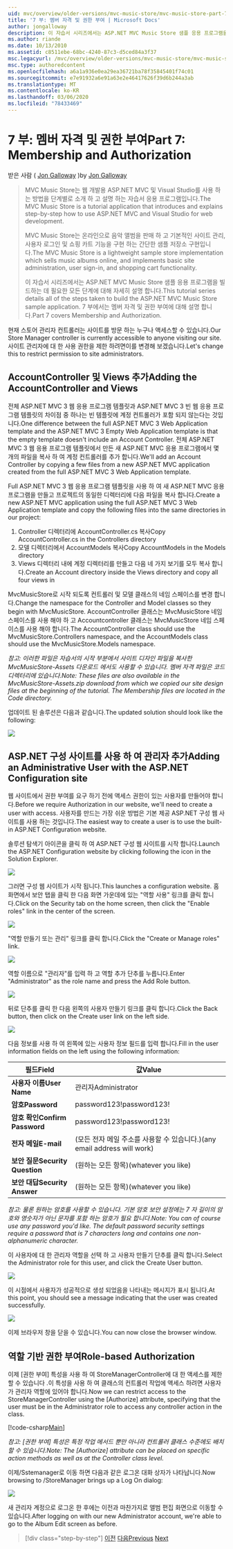 ```yaml
---
uid: mvc/overview/older-versions/mvc-music-store/mvc-music-store-part-7
title: '7 부: 멤버 자격 및 권한 부여 | Microsoft Docs'
author: jongalloway
description: 이 자습서 시리즈에서는 ASP.NET MVC Music Store 샘플 응용 프로그램을 빌드하는 데 필요한 모든 단계에 대해 자세히 설명 합니다. 7 부에서는 멤버 자격 및 권한 부여에 대해 설명 합니다.
ms.author: riande
ms.date: 10/13/2010
ms.assetid: c8511ebe-68bc-4240-87c3-d5ced84a3f37
msc.legacyurl: /mvc/overview/older-versions/mvc-music-store/mvc-music-store-part-7
msc.type: authoredcontent
ms.openlocfilehash: a6a1a936e0ea29ea36721ba78f35845401f74c01
ms.sourcegitcommit: e7e91932a6e91a63e2e46417626f39d6b244a3ab
ms.translationtype: MT
ms.contentlocale: ko-KR
ms.lasthandoff: 03/06/2020
ms.locfileid: "78433469"
---
```

# <a name="part-7-membership-and-authorization"></a><span data-ttu-id="012d8-104">7 부: 멤버 자격 및 권한 부여</span><span class="sxs-lookup"><span data-stu-id="012d8-104">Part 7: Membership and Authorization</span></span>

<span data-ttu-id="012d8-105">받은 사람 ( [Jon Galloway](https://github.com/jongalloway) )</span><span class="sxs-lookup"><span data-stu-id="012d8-105">by [Jon Galloway](https://github.com/jongalloway)</span></span>

> <span data-ttu-id="012d8-106">MVC Music Store는 웹 개발용 ASP.NET MVC 및 Visual Studio를 사용 하는 방법을 단계별로 소개 하 고 설명 하는 자습서 응용 프로그램입니다.</span><span class="sxs-lookup"><span data-stu-id="012d8-106">The MVC Music Store is a tutorial application that introduces and explains step-by-step how to use ASP.NET MVC and Visual Studio for web development.</span></span>  
>   
> <span data-ttu-id="012d8-107">MVC Music Store는 온라인으로 음악 앨범을 판매 하 고 기본적인 사이트 관리, 사용자 로그인 및 쇼핑 카트 기능을 구현 하는 간단한 샘플 저장소 구현입니다.</span><span class="sxs-lookup"><span data-stu-id="012d8-107">The MVC Music Store is a lightweight sample store implementation which sells music albums online, and implements basic site administration, user sign-in, and shopping cart functionality.</span></span>  
>   
> <span data-ttu-id="012d8-108">이 자습서 시리즈에서는 ASP.NET MVC Music Store 샘플 응용 프로그램을 빌드하는 데 필요한 모든 단계에 대해 자세히 설명 합니다.</span><span class="sxs-lookup"><span data-stu-id="012d8-108">This tutorial series details all of the steps taken to build the ASP.NET MVC Music Store sample application.</span></span> <span data-ttu-id="012d8-109">7 부에서는 멤버 자격 및 권한 부여에 대해 설명 합니다.</span><span class="sxs-lookup"><span data-stu-id="012d8-109">Part 7 covers Membership and Authorization.</span></span>

<span data-ttu-id="012d8-110">현재 스토어 관리자 컨트롤러는 사이트를 방문 하는 누구나 액세스할 수 있습니다.</span><span class="sxs-lookup"><span data-stu-id="012d8-110">Our Store Manager controller is currently accessible to anyone visiting our site.</span></span> <span data-ttu-id="012d8-111">사이트 관리자에 대 한 사용 권한을 제한 하려면이를 변경해 보겠습니다.</span><span class="sxs-lookup"><span data-stu-id="012d8-111">Let's change this to restrict permission to site administrators.</span></span>

## <a name="adding-the-accountcontroller-and-views"></a><span data-ttu-id="012d8-112">AccountController 및 Views 추가</span><span class="sxs-lookup"><span data-stu-id="012d8-112">Adding the AccountController and Views</span></span>

<span data-ttu-id="012d8-113">전체 ASP.NET MVC 3 웹 응용 프로그램 템플릿과 ASP.NET MVC 3 빈 웹 응용 프로그램 템플릿의 차이점 중 하나는 빈 템플릿에 계정 컨트롤러가 포함 되지 않는다는 것입니다.</span><span class="sxs-lookup"><span data-stu-id="012d8-113">One difference between the full ASP.NET MVC 3 Web Application template and the ASP.NET MVC 3 Empty Web Application template is that the empty template doesn't include an Account Controller.</span></span> <span data-ttu-id="012d8-114">전체 ASP.NET MVC 3 웹 응용 프로그램 템플릿에서 만든 새 ASP.NET MVC 응용 프로그램에서 몇 개의 파일을 복사 하 여 계정 컨트롤러를 추가 합니다.</span><span class="sxs-lookup"><span data-stu-id="012d8-114">We'll add an Account Controller by copying a few files from a new ASP.NET MVC application created from the full ASP.NET MVC 3 Web Application template.</span></span>

<span data-ttu-id="012d8-115">Full ASP.NET MVC 3 웹 응용 프로그램 템플릿을 사용 하 여 새 ASP.NET MVC 응용 프로그램을 만들고 프로젝트의 동일한 디렉터리에 다음 파일을 복사 합니다.</span><span class="sxs-lookup"><span data-stu-id="012d8-115">Create a new ASP.NET MVC application using the full ASP.NET MVC 3 Web Application template and copy the following files into the same directories in our project:</span></span>

1. <span data-ttu-id="012d8-116">Controller 디렉터리에 AccountController.cs 복사</span><span class="sxs-lookup"><span data-stu-id="012d8-116">Copy AccountController.cs in the Controllers directory</span></span>
2. <span data-ttu-id="012d8-117">모델 디렉터리에서 AccountModels 복사</span><span class="sxs-lookup"><span data-stu-id="012d8-117">Copy AccountModels in the Models directory</span></span>
3. <span data-ttu-id="012d8-118">Views 디렉터리 내에 계정 디렉터리를 만들고 다음 네 가지 보기를 모두 복사 합니다.</span><span class="sxs-lookup"><span data-stu-id="012d8-118">Create an Account directory inside the Views directory and copy all four views in</span></span>

<span data-ttu-id="012d8-119">MvcMusicStore로 시작 되도록 컨트롤러 및 모델 클래스의 네임 스페이스를 변경 합니다.</span><span class="sxs-lookup"><span data-stu-id="012d8-119">Change the namespace for the Controller and Model classes so they begin with MvcMusicStore.</span></span> <span data-ttu-id="012d8-120">AccountController 클래스는 MvcMusicStore 네임 스페이스를 사용 해야 하 고 Accountcontroller 클래스는 MvcMusicStore 네임 스페이스를 사용 해야 합니다.</span><span class="sxs-lookup"><span data-stu-id="012d8-120">The AccountController class should use the MvcMusicStore.Controllers namespace, and the AccountModels class should use the MvcMusicStore.Models namespace.</span></span>

<span data-ttu-id="012d8-121">*참고: 이러한 파일은 자습서의 시작 부분에서 사이트 디자인 파일을 복사한 MvcMusicStore-Assets 다운로드 에서도 사용할 수 있습니다. 멤버 자격 파일은 코드 디렉터리에 있습니다.*</span><span class="sxs-lookup"><span data-stu-id="012d8-121">*Note: These files are also available in the MvcMusicStore-Assets.zip download from which we copied our site design files at the beginning of the tutorial. The Membership files are located in the Code directory.*</span></span>

<span data-ttu-id="012d8-122">업데이트 된 솔루션은 다음과 같습니다.</span><span class="sxs-lookup"><span data-stu-id="012d8-122">The updated solution should look like the following:</span></span>

![](mvc-music-store-part-7/_static/image1.png)

## <a name="adding-an-administrative-user-with-the-aspnet-configuration-site"></a><span data-ttu-id="012d8-123">ASP.NET 구성 사이트를 사용 하 여 관리자 추가</span><span class="sxs-lookup"><span data-stu-id="012d8-123">Adding an Administrative User with the ASP.NET Configuration site</span></span>

<span data-ttu-id="012d8-124">웹 사이트에서 권한 부여를 요구 하기 전에 액세스 권한이 있는 사용자를 만들어야 합니다.</span><span class="sxs-lookup"><span data-stu-id="012d8-124">Before we require Authorization in our website, we'll need to create a user with access.</span></span> <span data-ttu-id="012d8-125">사용자를 만드는 가장 쉬운 방법은 기본 제공 ASP.NET 구성 웹 사이트를 사용 하는 것입니다.</span><span class="sxs-lookup"><span data-stu-id="012d8-125">The easiest way to create a user is to use the built-in ASP.NET Configuration website.</span></span>

<span data-ttu-id="012d8-126">솔루션 탐색기 아이콘을 클릭 하 여 ASP.NET 구성 웹 사이트를 시작 합니다.</span><span class="sxs-lookup"><span data-stu-id="012d8-126">Launch the ASP.NET Configuration website by clicking following the icon in the Solution Explorer.</span></span>

![](mvc-music-store-part-7/_static/image2.png)

<span data-ttu-id="012d8-127">그러면 구성 웹 사이트가 시작 됩니다.</span><span class="sxs-lookup"><span data-stu-id="012d8-127">This launches a configuration website.</span></span> <span data-ttu-id="012d8-128">홈 화면에서 보안 탭을 클릭 한 다음 화면 가운데에 있는 "역할 사용" 링크를 클릭 합니다.</span><span class="sxs-lookup"><span data-stu-id="012d8-128">Click on the Security tab on the home screen, then click the "Enable roles" link in the center of the screen.</span></span>

![](mvc-music-store-part-7/_static/image3.png)

<span data-ttu-id="012d8-129">"역할 만들기 또는 관리" 링크를 클릭 합니다.</span><span class="sxs-lookup"><span data-stu-id="012d8-129">Click the "Create or Manage roles" link.</span></span>

![](mvc-music-store-part-7/_static/image4.png)

<span data-ttu-id="012d8-130">역할 이름으로 "관리자"를 입력 하 고 역할 추가 단추를 누릅니다.</span><span class="sxs-lookup"><span data-stu-id="012d8-130">Enter "Administrator" as the role name and press the Add Role button.</span></span>

![](mvc-music-store-part-7/_static/image5.png)

<span data-ttu-id="012d8-131">뒤로 단추를 클릭 한 다음 왼쪽의 사용자 만들기 링크를 클릭 합니다.</span><span class="sxs-lookup"><span data-stu-id="012d8-131">Click the Back button, then click on the Create user link on the left side.</span></span>

![](mvc-music-store-part-7/_static/image6.png)

<span data-ttu-id="012d8-132">다음 정보를 사용 하 여 왼쪽에 있는 사용자 정보 필드를 입력 합니다.</span><span class="sxs-lookup"><span data-stu-id="012d8-132">Fill in the user information fields on the left using the following information:</span></span>

| <span data-ttu-id="012d8-133">**필드**</span><span class="sxs-lookup"><span data-stu-id="012d8-133">**Field**</span></span> | <span data-ttu-id="012d8-134">**값**</span><span class="sxs-lookup"><span data-stu-id="012d8-134">**Value**</span></span> |
| --- | --- |
| <span data-ttu-id="012d8-135">**사용자 이름**</span><span class="sxs-lookup"><span data-stu-id="012d8-135">**User Name**</span></span> | <span data-ttu-id="012d8-136">관리자</span><span class="sxs-lookup"><span data-stu-id="012d8-136">Administrator</span></span> |
| <span data-ttu-id="012d8-137">**암호**</span><span class="sxs-lookup"><span data-stu-id="012d8-137">**Password**</span></span> | <span data-ttu-id="012d8-138">password123!</span><span class="sxs-lookup"><span data-stu-id="012d8-138">password123!</span></span> |
| <span data-ttu-id="012d8-139">**암호 확인**</span><span class="sxs-lookup"><span data-stu-id="012d8-139">**Confirm Password**</span></span> | <span data-ttu-id="012d8-140">password123!</span><span class="sxs-lookup"><span data-stu-id="012d8-140">password123!</span></span> |
| <span data-ttu-id="012d8-141">**전자 메일**</span><span class="sxs-lookup"><span data-stu-id="012d8-141">**E-mail**</span></span> | <span data-ttu-id="012d8-142">(모든 전자 메일 주소를 사용할 수 있습니다.)</span><span class="sxs-lookup"><span data-stu-id="012d8-142">(any email address will work)</span></span> |
| <span data-ttu-id="012d8-143">**보안 질문**</span><span class="sxs-lookup"><span data-stu-id="012d8-143">**Security Question**</span></span> | <span data-ttu-id="012d8-144">(원하는 모든 항목)</span><span class="sxs-lookup"><span data-stu-id="012d8-144">(whatever you like)</span></span> |
| <span data-ttu-id="012d8-145">**보안 대답**</span><span class="sxs-lookup"><span data-stu-id="012d8-145">**Security Answer**</span></span> | <span data-ttu-id="012d8-146">(원하는 모든 항목)</span><span class="sxs-lookup"><span data-stu-id="012d8-146">(whatever you like)</span></span> |

<span data-ttu-id="012d8-147">*참고: 물론 원하는 암호를 사용할 수 있습니다. 기본 암호 보안 설정에는 7 자 길이의 암호와 영숫자가 아닌 문자를 포함 하는 암호가 필요 합니다.*</span><span class="sxs-lookup"><span data-stu-id="012d8-147">*Note: You can of course use any password you'd like. The default password security settings require a password that is 7 characters long and contains one non-alphanumeric character.*</span></span>

<span data-ttu-id="012d8-148">이 사용자에 대 한 관리자 역할을 선택 하 고 사용자 만들기 단추를 클릭 합니다.</span><span class="sxs-lookup"><span data-stu-id="012d8-148">Select the Administrator role for this user, and click the Create User button.</span></span>

![](mvc-music-store-part-7/_static/image7.png)

<span data-ttu-id="012d8-149">이 시점에서 사용자가 성공적으로 생성 되었음을 나타내는 메시지가 표시 됩니다.</span><span class="sxs-lookup"><span data-stu-id="012d8-149">At this point, you should see a message indicating that the user was created successfully.</span></span>

![](mvc-music-store-part-7/_static/image8.png)

<span data-ttu-id="012d8-150">이제 브라우저 창을 닫을 수 있습니다.</span><span class="sxs-lookup"><span data-stu-id="012d8-150">You can now close the browser window.</span></span>

## <a name="role-based-authorization"></a><span data-ttu-id="012d8-151">역할 기반 권한 부여</span><span class="sxs-lookup"><span data-stu-id="012d8-151">Role-based Authorization</span></span>

<span data-ttu-id="012d8-152">이제 [권한 부여] 특성을 사용 하 여 StoreManagerController에 대 한 액세스를 제한할 수 있습니다 .이 특성을 사용 하 여 클래스의 컨트롤러 작업에 액세스 하려면 사용자가 관리자 역할에 있어야 합니다.</span><span class="sxs-lookup"><span data-stu-id="012d8-152">Now we can restrict access to the StoreManagerController using the [Authorize] attribute, specifying that the user must be in the Administrator role to access any controller action in the class.</span></span>

[!code-csharp[Main](mvc-music-store-part-7/samples/sample1.cs)]

<span data-ttu-id="012d8-153">*참고: [권한 부여] 특성은 특정 작업 메서드 뿐만 아니라 컨트롤러 클래스 수준에도 배치할 수 있습니다.*</span><span class="sxs-lookup"><span data-stu-id="012d8-153">*Note: The [Authorize] attribute can be placed on specific action methods as well as at the Controller class level.*</span></span>

<span data-ttu-id="012d8-154">이제/Sstemanager로 이동 하면 다음과 같은 로그온 대화 상자가 나타납니다.</span><span class="sxs-lookup"><span data-stu-id="012d8-154">Now browsing to /StoreManager brings up a Log On dialog:</span></span>

![](mvc-music-store-part-7/_static/image9.png)

<span data-ttu-id="012d8-155">새 관리자 계정으로 로그온 한 후에는 이전과 마찬가지로 앨범 편집 화면으로 이동할 수 있습니다.</span><span class="sxs-lookup"><span data-stu-id="012d8-155">After logging on with our new Administrator account, we're able to go to the Album Edit screen as before.</span></span>

> [!div class="step-by-step"]
> <span data-ttu-id="012d8-156">[이전](mvc-music-store-part-6.md)
> [다음](mvc-music-store-part-8.md)</span><span class="sxs-lookup"><span data-stu-id="012d8-156">[Previous](mvc-music-store-part-6.md)
[Next](mvc-music-store-part-8.md)</span></span>
